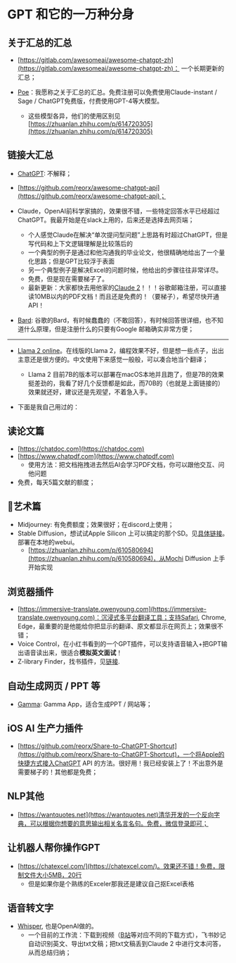 # GPT 和它的一万种分身


## 关于汇总的汇总

- [https://gitlab.com/awesomeai/awesome-chatgpt-zh](https://gitlab.com/awesomeai/awesome-chatgpt-zh)： 一个长期更新的汇总；

- [Poe](https://poe.com/)：我愿称之关于汇总的汇总。免费注册可以免费使用Claude-instant / Sage / ChatGPT免费版，付费使用GPT-4等大模型。
    - 这些模型各异，他们的使用区别见[https://zhuanlan.zhihu.com/p/614720305](https://zhuanlan.zhihu.com/p/614720305)
## 链接大汇总

- [ChatGPT](https://chat.openai.com/): 不解释；

- [https://github.com/reorx/awesome-chatgpt-api](https://github.com/reorx/awesome-chatgpt-api)；

- Claude，OpenAI前科学家搞的，效果很不错，一些特定回答水平已经超过ChatGPT。我最开始是在slack上用的，后来还是选择去网页端；
  - 个人感觉Claude在解决“单次提问型问题”上思路有时超过ChatGPT，但是写代码和上下文逻辑理解是比较落后的
  - 一个典型的例子是通过和他沟通我的毕业论文，他很精确地给出了一个量化思路；但是GPT比较浮于表面
  - 另一个典型例子是解决Excel的问题时候，他给出的步骤往往非常详尽。
  - 免费，但是现在需要梯子了。
  - 最新更新：大家都快去用他家的[Claude 2](https://claude.ai/chats)！！！谷歌邮箱注册，可以直接读10MB以内的PDF文档！而且还是免费的！（要梯子），希望尽快开通API！

- [Bard](https://bard.google.com/): 谷歌的Bard，有时候蠢蠢的（不敢回答），有时候回答很详细，也不知道什么原理，但是注册什么的只要有Google 邮箱确实非常方便；

--------------

- [Llama 2 online](https://huggingface.co/chat/)。在线版的Llama 2，编程效果不好，但是想一些点子，出出主意还是很方便的。中文使用下来感觉一般般，可以凑合地当个翻译；
    - Llama 2 目前7B的版本可以部署在macOS本地并且跑了，但是7B的效果挺差劲的，我看了好几个反馈都是如此，而70B的（也就是上面链接的）效果就还好，建议还是先观望，不着急入手。

- 下面是我自己用过的：

## 读论文篇

- [https://chatdoc.com](https://chatdoc.com)
- [https://www.chatpdf.com](https://www.chatpdf.com)
    - 使用方法：把文档拖拽进去然后AI会学习PDF文档，你可以跟他交互、问他问题
- 免费，每天5篇文献的额度；
 
## 🎨艺术篇

- Midjourney: 有免费额度；效果很好；在discord上使用；
- Stable Diffusion，想试试Apple Silicon 上可以搞定的那个SD。见[具体链接](./StableDiffusion.md)。部署在本地的webui。
  - [https://zhuanlan.zhihu.com/p/610580694](https://zhuanlan.zhihu.com/p/610580694)，从Mochi Diffusion 上手开始实现

## 浏览器插件

- [https://immersive-translate.owenyoung.com](https://immersive-translate.owenyoung.com)：沉浸式多平台翻译工具；支持Safari, Chrome, Edge，最重要的是他能给你把显示的翻译、原文都显示在网页上；效果很不错；
- Voice Control，在小红书看到的一个GPT插件，可以支持语音输入+把GPT输出语音读出来，很适合**模拟英文面试**！
- Z-library Finder，找书插件，见[链接](../../Study/Swift/FindBooks.md).

## 自动生成网页 / PPT 等 
- [Gamma](https://gamma.app/): Gamma App，适合生成PPT / 网站等；

## iOS AI 生产力插件

- [https://github.com/reorx/Share-to-ChatGPT-Shortcut](https://github.com/reorx/Share-to-ChatGPT-Shortcut)，一个将Apple的快捷方式接入ChatGPT API 的方法。很好用！我已经安装上了！不出意外是需要梯子的！其他都是免费；


## NLP其他

- [https://wantquotes.net](https://wantquotes.net)清华开发的一个反向字典，可以根据你想要的意思输出相关名言名句。免费，微信登录即可；


## 让机器人帮你操作GPT

- [https://chatexcel.com/](https://chatexcel.com/)。效果还不错！免费，限制文件大小5MB，20行
  - 但是如果你是个熟练的Exceler那我还是建议自己抠Excel表格

## 语音转文字

- [Whisper](https://github.com/openai/whisper), 也是OpenAI做的。
    - 一个目前的工作流：下载到视频（[B站](https://xbeibeix.com/api/bilibili/)等对应不同的下载方式），飞书妙记自动识别英文、导出txt文稿；把txt文稿丢到Claude 2 中进行文本问答，从而总结归纳；